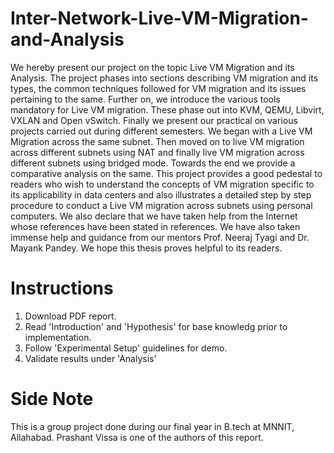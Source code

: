 # Inter-Network-Live-VM-Migration-and-Analysis

We hereby present our project on the topic Live VM Migration and its Analysis.
The project phases into sections describing VM migration and its types, the common
techniques followed for VM migration and its issues pertaining to the same. Further
on, we introduce the various tools mandatory for Live VM migration. These phase
out into KVM, QEMU, Libvirt, VXLAN and Open vSwitch. Finally we present our
practical on various projects carried out during different semesters. We began with
a Live VM Migration across the same subnet. Then moved on to live VM migration
across different subnets using NAT and finally live VM migration across different
subnets using bridged mode. Towards the end we provide a comparative analysis on
the same. This project provides a good pedestal to readers who wish to understand
the concepts of VM migration specific to its applicability in data centers and also
illustrates a detailed step by step procedure to conduct a Live VM migration across
subnets using personal computers. We also declare that we have taken help from
the Internet whose references have been stated in references. We have also taken
immense help and guidance from our mentors Prof. Neeraj Tyagi and Dr. Mayank
Pandey. We hope this thesis proves helpful to its readers.

# Instructions

1) Download PDF report.
2) Read 'Introduction' and 'Hypothesis' for base knowledg prior to implementation.
3) Follow 'Experimental Setup' guidelines for demo.
4) Validate results under 'Analysis'

# Side Note

This is a group project done during our final year in B.tech at MNNIT, Allahabad. Prashant Vissa is one of the authors of this report.
